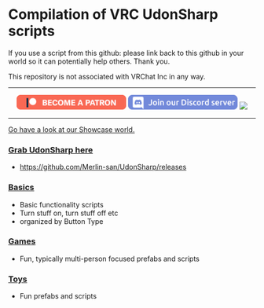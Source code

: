 # Compilation of VRC UdonSharp scripts
If you use a script from this github:
please link back to this github in your world so it can potentially help others.
Thank you.

This repository is not associated with VRChat Inc in any way.

---------------------

<p align="center">
  <a href="https://www.patreon.com/TakatoandBeast" target="_blank">
    <img src="/.github/Icon/Patreon Button.png" height="30"></a>
  <a href="http://discord.gg/dpuxmxr" target="_blank">
    <img src="/.github/Icon/Discord Button.png" height="30"></a>
  <a href="https://ko-fi.com/takatoandbeast" target="_blank">
    <img src="https://www.ko-fi.com/img/githubbutton_sm.svg" height="30"></a>
</p>

---------------------

[Go have a look at our Showcase world.](https://vrchat.com/home/world/wrld_805f0a6e-58c0-44e1-85a6-57adf8206c9b)

### [Grab UdonSharp here](https://github.com/Merlin-san/UdonSharp/releases)
- https://github.com/Merlin-san/UdonSharp/releases

### [Basics](/Basics/)
- Basic functionality scripts
- Turn stuff on, turn stuff off etc
- organized by Button Type
### [Games](/Games)
- Fun, typically multi-person focused prefabs and scripts

### [Toys](/Toys)
- Fun prefabs and scripts
